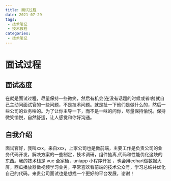```yaml
---
title: 面试过程
date: 2021-07-29
tags:
 - 技术笔记
 - 技术教程
categories:
 - 技术笔记
---
```

# 面试过程

## 面试态度
在就是面试过程，尽量保持一些微笑，然后有机会(在没有话题的时候或者啥)就自己主动问面试官的一些问题，不是技术问题。就是扯一下他们是做什么的，然后一些公司的业务啥的。为了让你主导一下，而不是一味的问你，尽量保持愉悦。保持微笑愉悦，自然舒适，让人感觉和你好沟通。

## 自我介绍
面试官好，我叫xxx，来自xxx，上家公司也是做前端，主要工作是负责公司的业务代码开发，解决方案的一些制定，技术调研，组件抽离,代码和性能优化这块的东西。我的技术栈是 vue 全家桶，uniapp 小程序开发 ，也会用echart做数据大屏，西瓜播放器做视频学习业务。平常喜欢看前端的技术公众号，学习总结并优化自己的代码。来贵公司面试也是想找一个更好的平台发展，谢谢！